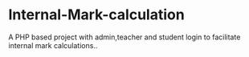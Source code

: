 # Internal-Mark-calculation
A PHP based project with admin,teacher and student login to facilitate internal mark calculations..
